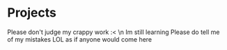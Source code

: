 # Projects
Please don't judge my crappy work :< \n
Im still learning
Please do tell me of my mistakes 
LOL as if anyone would come here 
